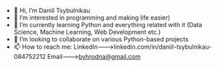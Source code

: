 - 👋 Hi, I’m Daniil Tsybulnikau
- 👀 I’m interested in programming and making life easier)
- 🌱 I’m currently learning Python and everything related with it (Data Science, Machine Learning, Web Development etc.)
- 💞️ I’m looking to collaborate on various Python-based projects
- 📫 How to reach me:
LinkedIn--->linkedin.com/in/daniil-tsybulnikau-084752212
Email--->byhrodna@gmail.com


<!---
dan-tsybulnikau/dan-tsybulnikau is a ✨ special ✨ repository because its `README.md` (this file) appears on your GitHub profile.
You can click the Preview link to take a look at your changes.
--->
